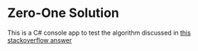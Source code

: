 # Zero-One Solution

This is a C# console app to test the algorithm discussed in [this stackoverflow answer](https://stackoverflow.com/a/28269047/25216)